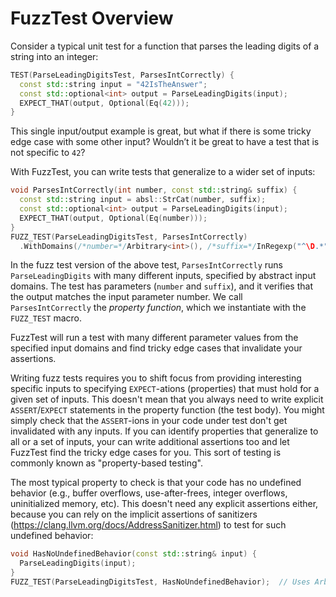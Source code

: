# FuzzTest Overview

Consider a typical unit test for a function that parses the leading digits of a
string into an integer:

```c++
TEST(ParseLeadingDigitsTest, ParsesIntCorrectly) {
  const std::string input = "42IsTheAnswer";
  const std::optional<int> output = ParseLeadingDigits(input);
  EXPECT_THAT(output, Optional(Eq(42)));
}
```

This single input/output example is great, but what if there is some tricky edge
case with some other input? Wouldn’t it be great to have a test that is not
specific to `42`?

With FuzzTest, you can write tests that generalize to a wider set of inputs:

```c++
void ParsesIntCorrectly(int number, const std::string& suffix) {
  const std::string input = absl::StrCat(number, suffix);
  const std::optional<int> output = ParseLeadingDigits(input);
  EXPECT_THAT(output, Optional(Eq(number)));
}
FUZZ_TEST(ParseLeadingDigitsTest, ParsesIntCorrectly)
  .WithDomains(/*number=*/Arbitrary<int>(), /*suffix=*/InRegexp("^\D.*"));
```

In the fuzz test version of the above test, `ParsesIntCorrectly` runs
`ParseLeadingDigits` with many different inputs, specified by abstract input
domains. The test has parameters (`number` and `suffix`), and it verifies that
the output matches the input parameter number. We call `ParsesIntCorrectly` the
*property function*, which we instantiate with the `FUZZ_TEST` macro.

FuzzTest will run a test with many different parameter values from the specified
input domains and find tricky edge cases that invalidate your assertions.

Writing fuzz tests requires you to shift focus from providing interesting
specific inputs to specifying `EXPECT`-ations (properties) that must hold for a
given set of inputs. This doesn't mean that you always need to write explicit
`ASSERT`/`EXPECT` statements in the property function (the test body). You might
simply check that the `ASSERT`-ions in your code under test don't get
invalidated with any inputs. If you can identify properties that generalize to
all or a set of inputs, your can write additional assertions too and let
FuzzTest find the tricky edge cases for you. This sort of testing is commonly
known as "property-based testing".

The most typical property to check is that your code has no undefined behavior
(e.g., buffer overflows, use-after-frees, integer overflows, uninitialized
memory, etc). This doesn't need any explicit assertions either, because you can
rely on the implicit assertions of sanitizers
(https://clang.llvm.org/docs/AddressSanitizer.html)
to test for such undefined behavior:

```c++
void HasNoUndefinedBehavior(const std::string& input) {
  ParseLeadingDigits(input);
}
FUZZ_TEST(ParseLeadingDigitsTest, HasNoUndefinedBehavior);  // Uses Arbitrary<T> as input domain for each parameter by default.
```
